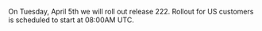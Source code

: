 
On Tuesday, April 5th we will roll out release 222. Rollout for US customers is scheduled to start at 08:00AM UTC.
